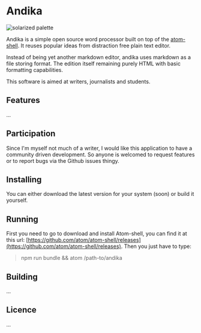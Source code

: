 # Andika
![solarized palette](https://github.com/m0g/andika/raw/master/static/andika.png)

Andika is a simple open source word processor built on top of the [atom-shell](https://github.com/atom/atom-shell). It reuses popular ideas from distraction free plain text editor.

Instead of being yet another markdown editor, andika uses markdown as a file storing format. The edition itself remaining purely HTML with basic formatting capabilities.

This software is aimed at writers, journalists and students.

## Features

...

## Participation

Since I'm myself not much of a writer, I would like this application to have a community driven development. So anyone is welcomed to request features or to report bugs via the Github issues thingy.

## Installing

You can either download the latest version for your system (soon) or build it yourself.

## Running

First you need to go to download and install Atom-shell, you can find it at this url: [https://github.com/atom/atom-shell/releases](https://github.com/atom/atom-shell/releases). Then you just have to type:

> npm run bundle && atom /path-to/andika

## Building

...

## Licence

...
